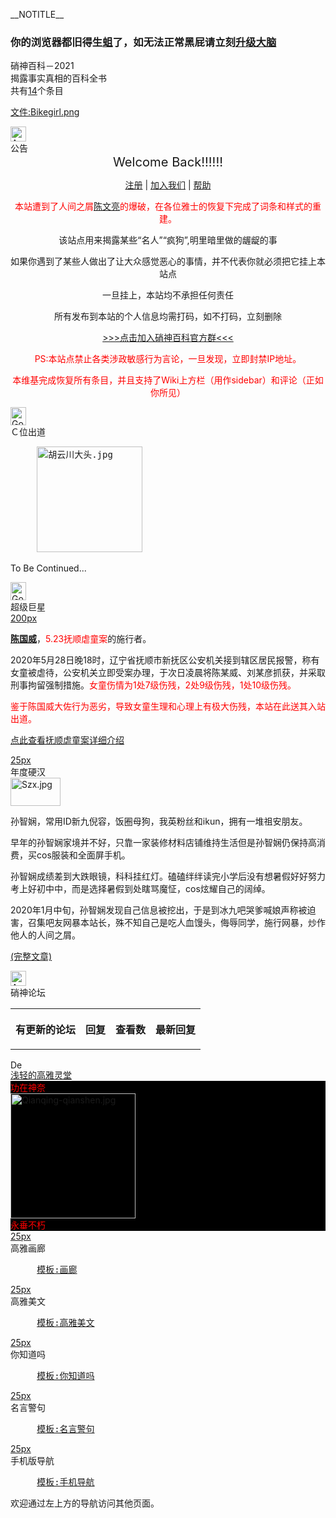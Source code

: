 <div id="mw-content-text" lang="zh-Hans" dir="ltr" class="mw-content-ltr"><div class="mw-parser-output"><p> __NOTITLE__ </p><div id="fallback-banner">
  <h3><span id=".E4.BD.A0.E7.9A.84.E6.B5.8F.E8.A7.88.E5.99.A8.E9.83.BD.E6.97.A7.E5.BE.97.E7.94.9F.E8.9B.86.E4.BA.86.EF.BC.8C.E5.A6.82.E6.97.A0.E6.B3.95.E6.AD.A3.E5.B8.B8.E9.BB.91.E5.B1.81.E8.AF.B7.E7.AB.8B.E5.88.BB.E5.8D.87.E7.BA.A7.E5.A4.A7.E8.84.91"></span><span class="mw-headline" id="你的浏览器都旧得生蛆了，如无法正常黑屁请立刻升级大脑">
    你的浏览器都旧得生<a href="/w/index.php?title=%E8%9B%86&amp;action=edit&amp;redlink=1" class="new" title="蛆（页面不存在）">蛆</a>了，如无法正常黑屁请立刻<a rel="nofollow" class="external text" href="https://google.cn/chrome/">升级大脑</a>
  </span></h3>
</div>
<div id="esu-topbanner">
  <div class="left">
    <div class="primary-title">硝神百科－2021</div>
    <div class="secondary-title">揭露事实真相的百科全书<br>
      共有<a href="/wiki/%E7%89%B9%E6%AE%8A:%E7%BB%9F%E8%AE%A1%E4%BF%A1%E6%81%AF" title="特殊:统计信息">14</a>个条目</div>
  </div>
  <div class="right">
<p><a href="/w/index.php?title=%E7%89%B9%E6%AE%8A:%E4%B8%8A%E4%BC%A0%E6%96%87%E4%BB%B6&amp;wpDestFile=Bikegirl.png" class="new" title="文件:Bikegirl.png">文件:Bikegirl.png</a>
</p>
  </div>
</div>
<div class="esu-hp-row">
  <div class="esu-hp-item">
    <div class="esu-hp-title">
      <div class="floatleft"><a href="/wiki/%E6%96%87%E4%BB%B6:Announce.png" class="image"><img alt="Announce.png" src="https://static.miraheze.org/xiaoshenbikewiki/thumb/e/e9/Announce.png/25px-Announce.png" decoding="async" width="25" height="24" srcset="https://static.miraheze.org/xiaoshenbikewiki/thumb/e/e9/Announce.png/38px-Announce.png 1.5x, https://static.miraheze.org/xiaoshenbikewiki/thumb/e/e9/Announce.png/50px-Announce.png 2x"></a></div>公告
    </div>
    <div class="esu-hp-content esu-hp-text-center">
<big><big></big></big><center><big><big>Welcome Back!!!!!!</big></big>
<p><a href="/wiki/%E7%89%B9%E6%AE%8A:%E5%88%9B%E5%BB%BA%E8%B4%A6%E6%88%B7" title="特殊:创建账户">注册</a> | <a href="/w/index.php?title=%E8%BF%9B%E7%AB%99%E5%BF%85%E7%9C%8B&amp;action=edit&amp;redlink=1" class="new" title="进站必看（页面不存在）">加入我们</a> | <a href="/w/index.php?title=%E6%A0%BC%E5%BC%8F%E6%A0%87%E5%87%86&amp;action=edit&amp;redlink=1" class="new" title="格式标准（页面不存在）">帮助</a> 
</p><p><span style="color:red;">本站遭到了人间之屑<a href="/wiki/%E9%99%88%E6%96%87%E4%BA%AE" class="mw-redirect" title="陈文亮">陈文亮</a>的爆破，在各位雅士的恢复下完成了词条和样式的重建。</span>
</p><p>该站点用来揭露某些“名人”“疯狗”,明里暗里做的龌龊的事
</p><p>如果你遇到了某些人做出了让大众感觉恶心的事情，并不代表你就必须把它挂上本站点
</p><p>一旦挂上，本站均不承担任何责任
</p><p>所有发布到本站的个人信息均需打码，如不打码，立刻删除
</p><p><a rel="nofollow" class="external text" href="http://t.me/xiaoshenbikewiki">&gt;&gt;&gt;点击加入硝神百科官方群&lt;&lt;&lt;</a>
</p><p><span style="color:red;">PS:本站点禁止各类涉政敏感行为言论，一旦发现，立即封禁IP地址。</span>
</p><p><span style="color:red;">本维基完成恢复所有条目，并且支持了Wiki上方栏（用作sidebar）和评论（正如你所见）</span>
</p>
 </center>
    </div>
  </div>
</div>
<div class="esu-hp-row">
  <div class="esu-hp-item">
    <div class="esu-hp-title">
      <div class="floatleft"><a href="/wiki/%E6%96%87%E4%BB%B6:Good_in_ASL_using_SignWriting.png" class="image"><img alt="Good in ASL using SignWriting.png" src="https://upload.wikimedia.org/wikipedia/commons/thumb/2/2c/Good_in_ASL_using_SignWriting.png/25px-Good_in_ASL_using_SignWriting.png" decoding="async" width="25" height="29" srcset="https://upload.wikimedia.org/wikipedia/commons/thumb/2/2c/Good_in_ASL_using_SignWriting.png/38px-Good_in_ASL_using_SignWriting.png 1.5x, https://upload.wikimedia.org/wikipedia/commons/thumb/2/2c/Good_in_ASL_using_SignWriting.png/50px-Good_in_ASL_using_SignWriting.png 2x"></a></div>Ｃ位出道
    </div>
    <div class="esu-hp-content">
<pre>     <a href="/wiki/%E6%96%87%E4%BB%B6:%E8%83%A1%E4%BA%91%E5%B7%9D%E5%A4%A7%E5%A4%B4.jpg" class="image"><img alt="胡云川大头.jpg" src="https://static.miraheze.org/xiaoshenbikewiki/3/30/%E8%83%A1%E4%BA%91%E5%B7%9D%E5%A4%A7%E5%A4%B4.jpg" decoding="async" width="169" height="169"></a>
</pre>
<p>To Be Continued...
</p>
    </div>
  </div>
</div>
<div class="esu-hp-row">
  <div class="esu-hp-item esu-hp-left">
    <div class="esu-hp-title">
      <div class="floatleft"><a href="/wiki/%E6%96%87%E4%BB%B6:Good_in_ASL_using_SignWriting.png" class="image"><img alt="Good in ASL using SignWriting.png" src="https://upload.wikimedia.org/wikipedia/commons/thumb/2/2c/Good_in_ASL_using_SignWriting.png/25px-Good_in_ASL_using_SignWriting.png" decoding="async" width="25" height="29" srcset="https://upload.wikimedia.org/wikipedia/commons/thumb/2/2c/Good_in_ASL_using_SignWriting.png/38px-Good_in_ASL_using_SignWriting.png 1.5x, https://upload.wikimedia.org/wikipedia/commons/thumb/2/2c/Good_in_ASL_using_SignWriting.png/50px-Good_in_ASL_using_SignWriting.png 2x"></a></div>超级巨星
    </div>
    <div class="esu-hp-content">
      <div class="floatleft"><a href="/w/index.php?title=%E7%89%B9%E6%AE%8A:%E4%B8%8A%E4%BC%A0%E6%96%87%E4%BB%B6&amp;wpDestFile=Cgwhj.jpg" class="new" title="文件:Cgwhj.jpg">200px</a></div>
<p><b><a href="/w/index.php?title=%E9%99%88%E5%9B%BD%E5%A8%81&amp;action=edit&amp;redlink=1" class="new" title="陈国威（页面不存在）">陈国威</a></b>，<span style="color:red;">5.23抚顺虐童案</span>的施行者。
</p><p>2020年5月28日晚18时，辽宁省抚顺市新抚区公安机关接到辖区居民报警，称有女童被虐待，公安机关立即受案办理，于次日凌晨将陈某威、刘某彦抓获，并采取刑事拘留强制措施。<span style="color:red;">女童伤情为1处7级伤残，2处9级伤残，1处10级伤残。</span>
</p><p><span style="color:red;">鉴于陈国威大佐行为恶劣，导致女童生理和心理上有极大伤残，本站在此送其入站出道。</span>
</p><p><a href="/w/index.php?title=BaiduBike%E6%8A%9A%E9%A1%BA%E8%99%90%E7%AB%A5%E6%A1%88&amp;action=edit&amp;redlink=1" class="new" title="BaiduBike抚顺虐童案（页面不存在）">点此查看抚顺虐童案详细介绍</a>
</p>
    </div>
  </div>
  <div class="esu-hp-item esu-hp-right">
    <div class="esu-hp-title">
      <div class="floatleft"><a href="/w/index.php?title=%E7%89%B9%E6%AE%8A:%E4%B8%8A%E4%BC%A0%E6%96%87%E4%BB%B6&amp;wpDestFile=Unknown.png" class="new" title="文件:Unknown.png">25px</a></div>年度硬汉
    </div>
    <div class="esu-hp-content">
      <div class="floatright"><a href="/wiki/%E6%96%87%E4%BB%B6:Szx.jpg" class="image"><img alt="Szx.jpg" src="https://upload.wikimedia.org/wikipedia/commons/thumb/8/89/Szx.jpg/80px-Szx.jpg" decoding="async" width="80" height="45" srcset="https://upload.wikimedia.org/wikipedia/commons/thumb/8/89/Szx.jpg/120px-Szx.jpg 1.5x, https://upload.wikimedia.org/wikipedia/commons/thumb/8/89/Szx.jpg/160px-Szx.jpg 2x"></a></div>
<p>孙智娴，常用ID新九倪容，饭圈母狗，我英粉丝和ikun，拥有一堆祖安朋友。
</p><p>早年的孙智娴家境并不好，只靠一家装修材料店铺维持生活但是孙智娴仍保持高消费，买cos服装和全面屏手机。
</p><p>孙智娴成绩差到大跌眼镜，科科挂红灯。磕磕绊绊读完小学后没有想暑假好好努力考上好初中中，而是选择暑假到处瞎骂魔怔，cos炫耀自己的阔绰。
</p><p>2020年1月中旬，孙智娴发现自己信息被挖出，于是到冰九吧哭爹喊娘声称被迫害，召集吧友网暴本站长，殊不知自己是吃人血馒头，侮辱同学，施行网暴，炒作他人的人间之屑。
</p><p><a href="/w/index.php?title=%E5%AD%99%E6%99%BA%E5%A8%B4&amp;action=edit&amp;redlink=1" class="new" title="孙智娴（页面不存在）">(完整文章)</a>
</p>
    </div>
  </div>
</div>
<div id="adSpace" class="esu-hp-row adunit adsidebox adsenseAds">
  <div class="esu-hp-item">
    <div class="esu-hp-title">
      <div class="floatleft"><a href="/wiki/%E6%96%87%E4%BB%B6:Announce.png" class="image"><img alt="Announce.png" src="https://static.miraheze.org/xiaoshenbikewiki/thumb/e/e9/Announce.png/25px-Announce.png" decoding="async" width="25" height="24" srcset="https://static.miraheze.org/xiaoshenbikewiki/thumb/e/e9/Announce.png/38px-Announce.png 1.5x, https://static.miraheze.org/xiaoshenbikewiki/thumb/e/e9/Announce.png/50px-Announce.png 2x"></a></div>硝神论坛
    </div>
    <div class="esu-hp-content esu-text-center">
      <center><table class="mw-wikiforum-mainpage" cellspacing="0"><tbody><tr class="mw-wikiforum-title"><th class="mw-wikiforum-title">有更新的论坛</th><th class="mw-wikiforum-value"><p class="mw-wikiforum-valuetitle">回复</p></th>
			<th class="mw-wikiforum-value"><p class="mw-wikiforum-valuetitle">查看数</p></th>
			<th class="mw-wikiforum-lastpost"><p class="mw-wikiforum-valuetitle">最新回复</p></th></tr></tbody></table></center>
    </div>
  </div>
</div>
<div class="esu-hp-row">
  <div class="esu-hp-item">
    <div class="esu-hp-title">
      <div class="floatleft"><a href="/wiki/%E6%96%87%E4%BB%B6:Dead.png" class="image"><img alt="Dead.png" src="https://upload.wikimedia.org/wikipedia/commons/thumb/8/85/Dead.png/25px-Dead.png" decoding="async" width="25" height="14" srcset="https://upload.wikimedia.org/wikipedia/commons/thumb/8/85/Dead.png/38px-Dead.png 1.5x, https://upload.wikimedia.org/wikipedia/commons/thumb/8/85/Dead.png/50px-Dead.png 2x"></a></div><a href="/wiki/%E6%B5%85%E7%A5%9E%E9%98%81" title="浅神阁">浅轻的高雅灵堂</a>
    </div>
    <div>
      <div class="esu-hp-content esu-hp-text-center esu-hp-huge-text esu-hp-zxr-container" style="background-color:black;color:red">
        <div class="desktop-inline esu-hp-zxr-text">功在神奈</div>
        <div class="desktop-inline esu-hp-zxr-text"><a href="/wiki/%E6%96%87%E4%BB%B6:Qianqing-qianshen.jpg" class="image"><img alt="Qianqing-qianshen.jpg" src="https://static.miraheze.org/xiaoshenbikewiki/thumb/d/de/Qianqing-qianshen.jpg/200px-Qianqing-qianshen.jpg" decoding="async" width="200" height="200" srcset="https://static.miraheze.org/xiaoshenbikewiki/thumb/d/de/Qianqing-qianshen.jpg/300px-Qianqing-qianshen.jpg 1.5x, https://static.miraheze.org/xiaoshenbikewiki/thumb/d/de/Qianqing-qianshen.jpg/400px-Qianqing-qianshen.jpg 2x"></a></div>
        <div class="desktop-inline esu-hp-zxr-text">永垂不朽</div>
      </div>
    </div>
  </div>
</div>
<div class="esu-hp-row">
  <div class="esu-hp-item">
    <div class="esu-hp-title">
      <div class="floatleft"><a href="/w/index.php?title=%E7%89%B9%E6%AE%8A:%E4%B8%8A%E4%BC%A0%E6%96%87%E4%BB%B6&amp;wpDestFile=Picture.png" class="new" title="文件:Picture.png">25px</a></div>高雅画廊
    </div>
    <div class="esu-hp-content">
<pre>     <a href="/w/index.php?title=%E6%A8%A1%E6%9D%BF:%E7%94%BB%E5%BB%8A&amp;action=edit&amp;redlink=1" class="new" title="模板:画廊（页面不存在）">模板:画廊</a>
</pre>
    </div>
  </div>
</div>
<div class="esu-hp-row">
  <div class="esu-hp-item esu-hp-left">
    <div class="esu-hp-title">
      <div class="floatleft"><a href="/w/index.php?title=%E7%89%B9%E6%AE%8A:%E4%B8%8A%E4%BC%A0%E6%96%87%E4%BB%B6&amp;wpDestFile=Artical.png" class="new" title="文件:Artical.png">25px</a></div>高雅美文
    </div>
    <div class="esu-hp-content">
<pre>     <a href="/w/index.php?title=%E6%A8%A1%E6%9D%BF:%E9%AB%98%E9%9B%85%E7%BE%8E%E6%96%87&amp;action=edit&amp;redlink=1" class="new" title="模板:高雅美文（页面不存在）">模板:高雅美文</a>
</pre>
    </div>
  </div>
  <div class="esu-hp-item esu-hp-right">
    <div class="esu-hp-title">
      <div class="floatleft"><a href="/w/index.php?title=%E7%89%B9%E6%AE%8A:%E4%B8%8A%E4%BC%A0%E6%96%87%E4%BB%B6&amp;wpDestFile=Know.png" class="new" title="文件:Know.png">25px</a></div>你知道吗
    </div>
    <div class="esu-hp-content">
<pre>     <a href="/w/index.php?title=%E6%A8%A1%E6%9D%BF:%E4%BD%A0%E7%9F%A5%E9%81%93%E5%90%97&amp;action=edit&amp;redlink=1" class="new" title="模板:你知道吗（页面不存在）">模板:你知道吗</a>
</pre>
    </div>
  </div>
</div>
<div class="esu-hp-row">
  <div class="esu-hp-item">
    <div class="esu-hp-title">
      <div class="floatleft"><a href="/w/index.php?title=%E7%89%B9%E6%AE%8A:%E4%B8%8A%E4%BC%A0%E6%96%87%E4%BB%B6&amp;wpDestFile=Worlds.png" class="new" title="文件:Worlds.png">25px</a></div>名言警句
    </div>
    <div class="esu-hp-content esu-text-center">
<pre>     <a href="/w/index.php?title=%E6%A8%A1%E6%9D%BF:%E5%90%8D%E8%A8%80%E8%AD%A6%E5%8F%A5&amp;action=edit&amp;redlink=1" class="new" title="模板:名言警句（页面不存在）">模板:名言警句</a>
</pre>
    </div>
  </div>
</div>
<div class="esu-hp-row mobile-block">
  <div class="esu-hp-item">
    <div class="esu-hp-title">
      <div class="floatleft"><a href="/w/index.php?title=%E7%89%B9%E6%AE%8A:%E4%B8%8A%E4%BC%A0%E6%96%87%E4%BB%B6&amp;wpDestFile=Know.png" class="new" title="文件:Know.png">25px</a></div>手机版导航
    </div>
    <div class="esu-hp-content esu-text-center">
<pre>     <a href="/w/index.php?title=%E6%A8%A1%E6%9D%BF:%E6%89%8B%E6%9C%BA%E5%AF%BC%E8%88%AA&amp;action=edit&amp;redlink=1" class="new" title="模板:手机导航（页面不存在）">模板:手机导航</a>
</pre>
    </div>
  </div>
</div>
<p>欢迎通过左上方的导航访问其他页面。
</p><p><br>
</p>
<!-- 
NewPP limit report
Parsed by mw5
Cached time: 20210119120856
Cache expiry: 3600
Dynamic content: true
Complications: []
CPU time usage: 0.158 seconds
Real time usage: 4.654 seconds
Preprocessor visited node count: 114/1000000
Post‐expand include size: 3255/2097152 bytes
Template argument size: 538/2097152 bytes
Highest expansion depth: 4/40
Expensive parser function count: 0/99
Unstrip recursion depth: 0/20
Unstrip post‐expand size: 414/5000000 bytes
-->
<!--
Transclusion expansion time report (%,ms,calls,template)
100.00%   42.410      1 -total
 15.09%    6.398      1 模板:公告
  7.31%    3.102      6 模板:Color
  6.84%    2.900      1 模板:C位出道
  5.60%    2.373      1 模板:国际巨星
  5.55%    2.354      1 模板:孙智娴
  4.14%    1.757      1 模板:手机导航
  4.01%    1.699      1 模板:画廊
  3.74%    1.585      1 模板:你知道吗
  3.11%    1.320      1 模板:名言警句
-->

<!-- Saved in parser cache with key xiaoshenbikewiki:pcache:idhash:1-0!canonical and timestamp 20210119120852 and revision id 135
 -->
</div><noscript><img src="https://xiaoshenbike.miraheze.org/wiki/Special:CentralAutoLogin/start?type=1x1" alt="" title="" width="1" height="1" style="border: none; position: absolute;" /></noscript></div>
